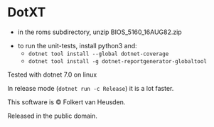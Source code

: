 DotXT
=====

* in the roms subdirectory, unzip BIOS\_5160\_16AUG82.zip

- to run the unit-tests, install python3 and:
  - `dotnet tool install --global dotnet-coverage`
  - `dotnet tool install -g dotnet-reportgenerator-globaltool`

Tested with dotnet 7.0 on linux

In release mode (`dotnet run -c Release`) it is a lot faster.


This software is © Folkert van Heusden.

Released in the public domain.
